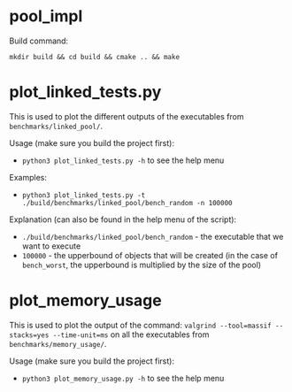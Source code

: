 # pool_impl

Build command:

`mkdir build && cd build && cmake .. && make`

# plot_linked_tests.py

This is used to plot the different outputs of the executables from `benchmarks/linked_pool/`.

Usage (make sure you build the project first):
* `python3 plot_linked_tests.py -h` to see the help menu

Examples:
* `python3 plot_linked_tests.py -t ./build/benchmarks/linked_pool/bench_random -n 100000`

Explanation (can also be found in the help menu of the script):
* `./build/benchmarks/linked_pool/bench_random` - the executable that we want to execute
* `100000` - the upperbound of objects that will be created (in the case of `bench_worst`, the upperbound is multiplied by the size of the pool)


# plot_memory_usage

This is used to plot the output of the command:
`valgrind --tool=massif --stacks=yes --time-unit=ms`
on all the executables from `benchmarks/memory_usage/`.

Usage (make sure you build the project first):
* `python3 plot_memory_usage.py -h` to see the help menu
